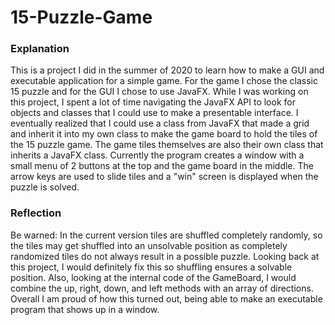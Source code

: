 # 15-Puzzle-Game

### Explanation
This is a project I did in the summer of 2020 to learn how to make a GUI and executable application for a simple game. For the game I chose the classic 15 puzzle and for the GUI I chose to use JavaFX. While I was working on this project, I spent a lot of time navigating the JavaFX API to look for objects and classes that I could use to make a presentable interface. I eventually realized that I could use a class from JavaFX that made a grid and inherit it into my own class to make the game board to hold the tiles of the 15 puzzle game. The game tiles themselves are also their own class that inherits a JavaFX class. Currently the program creates a window with a small menu of 2 buttons at the top and the game board in the middle. The arrow keys are used to slide tiles and a "win" screen is displayed when the puzzle is solved. 

### Reflection
Be warned: In the current version tiles are shuffled completely randomly, so the tiles may get shuffled into an unsolvable position as completely randomized tiles do not always result in a possible puzzle. Looking back at this project, I would definitely fix this so shuffling ensures a solvable position. Also, looking at the internal code of the GameBoard, I would combine the up, right, down, and left methods with an array of directions. Overall I am proud of how this turned out, being able to make an executable program that shows up in a window.
